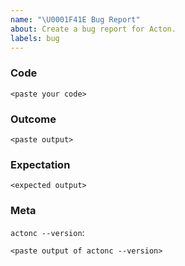 ```yaml
---
name: "\U0001F41E Bug Report"
about: Create a bug report for Acton.
labels: bug
---
```

<!--
Before opening a new issue, please search existing issues:  https://github.com/actonlang/acton/issues
-->

### Code

<!-- Describe what you did and fill in your code: -->
```acton
<paste your code>
```

### Outcome

<!-- Describe what bad thing happened -->
```
<paste output>
```

### Expectation

<!-- Describe your expectation -->
```
<expected output>
```

### Meta
<!--
If you're using a released version of the compiler, you should also check if the
bug also exists in the beta or nightly versions.
-->

`actonc --version`:
```
<paste output of actonc --version>
```
